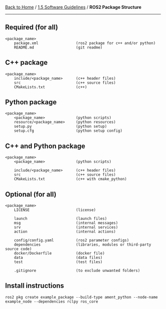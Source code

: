 [Back to Home](../../README.md) / [1.5 Software Guidelines](1.5-software_guidelines.md) / **ROS2 Package Structure**

<hr>

## Required (for all) 
    <package_name> 
        package.xml                 (ros2 package for c++ and/or python)    
        README.md                   (git readme) 
## C++ package
    <package_name> 
        include/<package_name>      (c++ header files) 
        src                         (c++ source files) 
        CMakeLists.txt              (c++) 
## Python package
    <package_name>  
        <package_name>              (python scripts) 
        resource/<package_name>     (python resources) 
        setup.py                    (python setup) 
        setup.cfg                   (python setup config) 
## C++ and Python package
    <package_name> 
        <package_name>              (python scripts)

        include/<package_name>      (c++ header files) 
        src                         (c++ source files) 
        CMakeLists.txt              (c++ with cmake_python)
## Optional (for all)
    <package_name> 
        LICENSE                     (license) 

        launch                      (launch files) 
        msg                         (internal messages) 
        srv                         (internal services) 
        action                      (internal actions) 

        config/config.yaml          (ros2 parameter configs) 
        dependencies                (libraries, modules or third-party source code) 
        docker/Dockerfile           (docker file) 
        data                        (data files) 
        test                        (test files)

        .gitignore                  (to exclude unwanted folders)

## Install instructions

    ros2 pkg create example_package --build-type ament_python --node-name example_node --dependencies rclpy ros_core